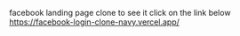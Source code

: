 facebook landing page clone 
to see it click on the link below
https://facebook-login-clone-navy.vercel.app/
